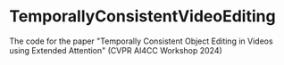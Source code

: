 # TemporallyConsistentVideoEditing
The code for the paper "Temporally Consistent Object Editing in Videos using Extended Attention" (CVPR AI4CC Workshop 2024)
